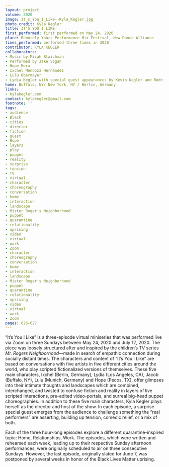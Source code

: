 ```yaml
---
layout: project
volume: 2020
image: It_s_You_I_Like--Kyla_Kegler.jpg
photo_credit: Kyla Kegler
title: IT'S YOU I LIKE
first_performed: first performed on May 24, 2020
place: Remotely Yours Performance Mix Festival, New Dance Alliance
times_performed: performed three times in 2020
contributor: KYLA KEGLER
collaborators:
- Music by Micah Blaichman
- Performed by Jake Vogan
- Hope Mora
- Ixchel Mendoza Hernandez
- Lulu Obermayer
- Lydia Kegler with special guest appearances by Kevin Kegler and Rodrigo Garcia Alves
home: Buffalo, NY/ New York, NY / Berlin, Germany
links:
- kylakegler.com
contact: kylakegler@gmail.com
footnote: ''
tags:
- audience
- Black
- cities
- director
- fiction
- guest
- Hope
- layers
- play
- puppet
- reality
- surprise
- tension
- TV
- virtual
- character
- choreography
- conversation
- home
- interaction
- landscape
- Mister Roger's Neighborhood
- puppet
- quarantine
- relationality
- uprising
- video
- virtual
- work
- Zoom
- character
- choreography
- conversation
- home
- interaction
- landscape
- Mister Roger's Neighborhood
- puppet
- quarantine
- relationality
- uprising
- video
- virtual
- work
- Zoom
pages: 626-627
---
```


“It’s You I Like” is a three-episode virtual miniseries that was performed live via Zoom on three Sundays between May 24, 2020 and July 12, 2020. The piece was loosely structured after and inspired by the children’s TV series *Mr. Rogers Neighborhood*—made in search of empathic connection during socially distant times. The characters and content of “It’s You I Like” are based on conversations with five artists in five different cities around the world, who play scripted fictionalized versions of themselves. These five main characters, Ixchel (Berlin, Germany), Lydia (Los Angeles, CA), Jacob (Buffalo, NY), Lulu (Munich, Germany) and Hope (Pecos, TX), offer glimpses into their intimate thoughts and landscapes which are combined, interchanged, and twisted to confuse fiction and reality in layers of live scripted interactions, pre-edited video-portals, and surreal big-head puppet choreographies. In addition to these five main characters, Kyla Kegler plays herself as the director and host of the show. In each episode, a surprise special guest emerges from the audience to challenge something the “real performers” are asserting, building up tension, comedic relief, or a mix of both. 

Each of the three hour-long episodes explore a different quarantine-inspired topic: Home, Relationships, Work. The episodes, which were written and rehearsed each week, leading up to their respective Sunday afternoon performances, were originally scheduled to air on three consecutive Sundays. However, the last episode, originally slated for June 7, was postponed by several weeks in honor of the Black Lives Matter uprising.